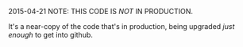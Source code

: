 2015-04-21 NOTE: THIS CODE IS _NOT_ IN PRODUCTION.

It's a near-copy of the code that's in production, being upgraded _just enough_ to get into github.
